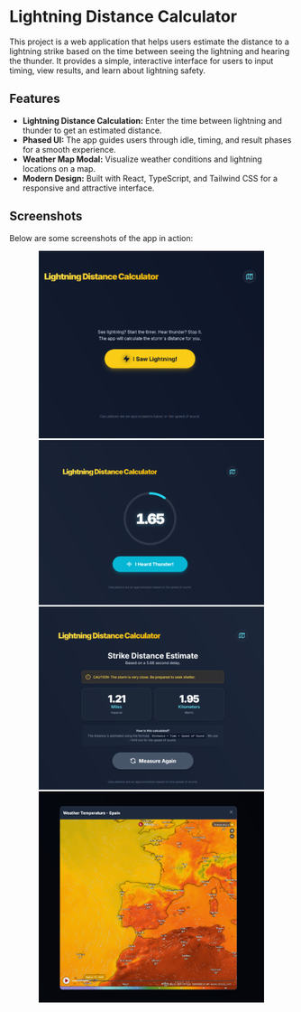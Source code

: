 # Lightning Distance Calculator

This project is a web application that helps users estimate the distance to a lightning strike based on the time between seeing the lightning and hearing the thunder. It provides a simple, interactive interface for users to input timing, view results, and learn about lightning safety.

## Features

- **Lightning Distance Calculation:** Enter the time between lightning and thunder to get an estimated distance.
- **Phased UI:** The app guides users through idle, timing, and result phases for a smooth experience.
- **Weather Map Modal:** Visualize weather conditions and lightning locations on a map.
- **Modern Design:** Built with React, TypeScript, and Tailwind CSS for a responsive and attractive interface.

## Screenshots

Below are some screenshots of the app in action:

<div align="center">
   <img src="Screenshots/Captura de pantalla 2025-08-19 144948.png" alt="Idle Phase" width="400" />
   <img src="Screenshots/Captura de pantalla 2025-08-19 144956.png" alt="Timing Phase" width="400" />
   <img src="Screenshots/Captura de pantalla 2025-08-19 145002.png" alt="Result Phase" width="400" />
   <img src="Screenshots/Captura de pantalla 2025-08-19 145008.png" alt="Weather Map Modal" width="400" />
</div>
